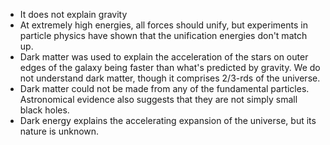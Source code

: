 - It does not explain gravity
- At extremely high energies, all forces should unify, but experiments in particle physics have shown that the unification energies don't match up.
- Dark matter was used to explain the acceleration of the stars on outer edges of the galaxy being faster than what's predicted by gravity. We do not understand dark matter, though it comprises 2/3-rds of the universe.
- Dark matter could not be made from any of the fundamental particles. Astronomical evidence also suggests that they are not simply small black holes.
- Dark energy explains the accelerating expansion of the universe, but its nature is unknown.